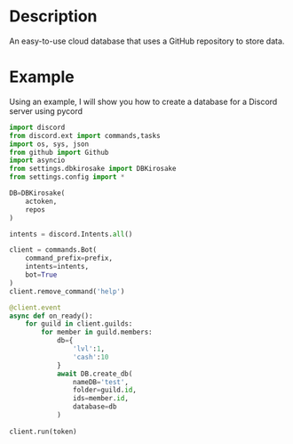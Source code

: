 # Description
An easy-to-use cloud database that uses a GitHub repository to store data.
# Example
Using an example, I will show you how to create a database for a Discord server using pycord
```py
import discord
from discord.ext import commands,tasks
import os, sys, json
from github import Github
import asyncio
from settings.dbkirosake import DBKirosake
from settings.config import *

DB=DBKirosake(
    actoken,
    repos
)

intents = discord.Intents.all()

client = commands.Bot(
    command_prefix=prefix,
    intents=intents,
    bot=True
)
client.remove_command('help')

@client.event
async def on_ready():
    for guild in client.guilds:
        for member in guild.members:
            db={
                'lvl':1,
                'cash':10
            }
            await DB.create_db(
                nameDB='test',
                folder=guild.id,
                ids=member.id,
                database=db
            )
    
client.run(token)
```

